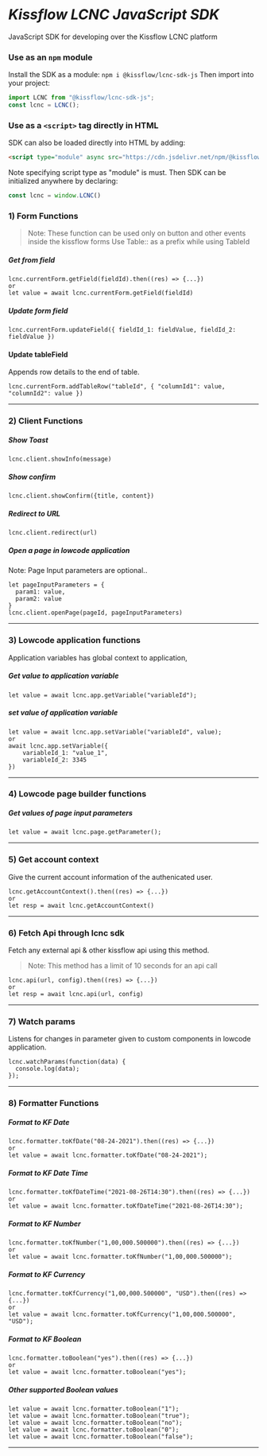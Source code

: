 # _Kissflow LCNC JavaScript SDK_
JavaScript SDK for developing over the Kissflow LCNC platform

### Use as an `npm` module
Install the SDK as a module:
`npm i @kissflow/lcnc-sdk-js`
Then import into your project:
```js
import LCNC from "@kissflow/lcnc-sdk-js";
const lcnc = LCNC();
```

### Use as a `<script>` tag directly in HTML
SDK can also be loaded directly into HTML by adding:
```html
<script type="module" async src="https://cdn.jsdelivr.net/npm/@kissflow/lcnc-sdk-js@1/dist/lcnc.sdk.min.js"></script>
```
Note specifying script type as "module" is must.
Then SDK can be initialized anywhere by declaring:

```js
const lcnc = window.LCNC()
```

### 1) Form Functions
> Note: These function can be used only on button and other events inside the kissflow forms
> Use Table:: as a prefix while using TableId
##### Get from field
```
lcnc.currentForm.getField(fieldId).then((res) => {...})
or  
let value = await lcnc.currentForm.getField(fieldId)
```
##### Update form field
```
lcnc.currentForm.updateField({ fieldId_1: fieldValue, fieldId_2: fieldValue })
```
#### Update tableField
Appends row details to the end of table.
```
lcnc.currentForm.addTableRow("tableId", { "columnId1": value, "columnId2": value })
```
------------------------------
### 2) Client Functions
##### Show Toast
```
lcnc.client.showInfo(message)
```
##### Show confirm
```
lcnc.client.showConfirm({title, content})
```
##### Redirect to URL
```
lcnc.client.redirect(url)
```
##### Open a page in lowcode application
Note: Page Input parameters are optional..
```
let pageInputParameters = {
  param1: value,
  param2: value
}
lcnc.client.openPage(pageId, pageInputParameters)
```
------------------------------

### 3) Lowcode application functions
Application variables has global context to application, 
##### Get value to application variable
```
let value = await lcnc.app.getVariable("variableId");
```
##### set value of application variable
```
let value = await lcnc.app.setVariable("variableId", value);
or
await lcnc.app.setVariable({
    variableId_1: "value_1",
    variableId_2: 3345
})
```
------------------------------
### 4) Lowcode page builder functions
##### Get values of page input parameters
```
let value = await lcnc.page.getParameter();
```
------------------------------

### 5) Get account context
Give the current account information of the authenicated user.
```
lcnc.getAccountContext().then((res) => {...})
or
let resp = await lcnc.getAccountContext()
```
------------------------------

### 6) Fetch Api through lcnc sdk
Fetch any external api & other kissflow api using this method.
> Note: This method has a limit of 10 seconds for an api call
```
lcnc.api(url, config).then((res) => {...})
or
let resp = await lcnc.api(url, config)
```
------------------------------

### 7) Watch params
Listens for changes in parameter given to custom components in lowcode application.
```
lcnc.watchParams(function(data) {
  console.log(data);
});
```
------------------------------

### 8) Formatter Functions
##### Format to KF Date
```
lcnc.formatter.toKfDate("08-24-2021").then((res) => {...})
or  
let value = await lcnc.formatter.toKfDate("08-24-2021");
```
##### Format to KF Date Time
```
lcnc.formatter.toKfDateTime("2021-08-26T14:30").then((res) => {...})
or  
let value = await lcnc.formatter.toKfDateTime("2021-08-26T14:30");
```
##### Format to KF Number
```
lcnc.formatter.toKfNumber("1,00,000.500000").then((res) => {...})
or  
let value = await lcnc.formatter.toKfNumber("1,00,000.500000");
```
##### Format to KF Currency
```
lcnc.formatter.toKfCurrency("1,00,000.500000", "USD").then((res) => {...})
or  
let value = await lcnc.formatter.toKfCurrency("1,00,000.500000", "USD");
```
##### Format to KF Boolean
```
lcnc.formatter.toBoolean("yes").then((res) => {...})
or  
let value = await lcnc.formatter.toBoolean("yes");
```
##### Other supported Boolean values
```
let value = await lcnc.formatter.toBoolean("1");
let value = await lcnc.formatter.toBoolean("true");
let value = await lcnc.formatter.toBoolean("no");
let value = await lcnc.formatter.toBoolean("0");
let value = await lcnc.formatter.toBoolean("false");
```
------------------------------
